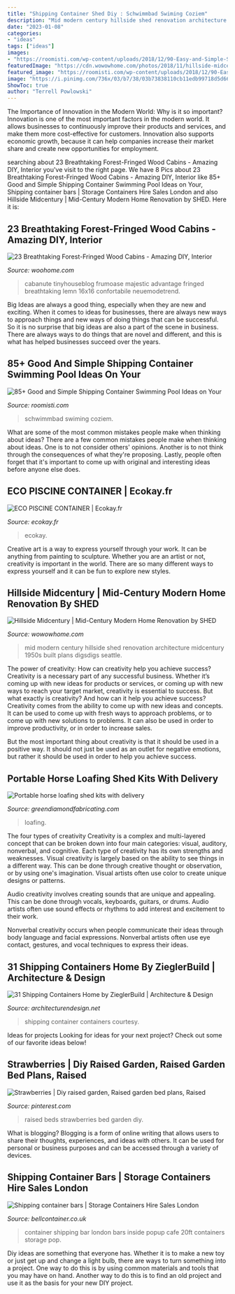 ```yaml
---
title: "Shipping Container Shed Diy : Schwimmbad Swiming Coziem"
description: "Mid modern century hillside shed renovation architecture midcentury 1950s built plans digsdigs seattle"
date: "2023-01-08"
categories:
- "ideas"
tags: ["ideas"]
images:
- "https://roomisti.com/wp-content/uploads/2018/12/90-Easy-and-Simple-Shipping-Container-Swimming-Pool-Ideas-on-Your-Backyard-59.jpg"
featuredImage: "https://cdn.wowowhome.com/photos/2018/11/hillside-midcentury-mid-century-modern-home-renovation-by-shed-18_2-1500x1125.jpg"
featured_image: "https://roomisti.com/wp-content/uploads/2018/12/90-Easy-and-Simple-Shipping-Container-Swimming-Pool-Ideas-on-Your-Backyard-59.jpg"
image: "https://i.pinimg.com/736x/03/b7/38/03b73838110cb11edb99718d5d66cc78.jpg"
ShowToc: true
author: "Terrell Powlowski"
---
```



The Importance of Innovation in the Modern World: Why is it so important?
Innovation is one of the most important factors in the modern world. It allows businesses to continuously improve their products and services, and make them more cost-effective for customers. Innovation also supports economic growth, because it can help companies increase their market share and create new opportunities for employment.

	

		
searching about 23 Breathtaking Forest-Fringed Wood Cabins - Amazing DIY, Interior you've visit to the right page. We have 8 Pics about 23 Breathtaking Forest-Fringed Wood Cabins - Amazing DIY, Interior like 85+ Good and Simple Shipping Container Swimming Pool Ideas on Your, Shipping container bars | Storage Containers Hire Sales London and also Hillside Midcentury | Mid-Century Modern Home Renovation by SHED. Here it is:
		
    
## 23 Breathtaking Forest-Fringed Wood Cabins - Amazing DIY, Interior

<img loading=lazy src="https://www.woohome.com/wp-content/uploads/2014/10/wood-cabin-18.jpg" onerror="this.onerror=null;this.src='https://tse2.mm.bing.net/th?id=OIP.260Tte6dp4SuPOvTc6kbGwHaJ-&amp;pid=15.1';" alt="23 Breathtaking Forest-Fringed Wood Cabins - Amazing DIY, Interior">

_Source: woohome.com_

>cabanute tinyhouseblog frumoase majestic advantage fringed breathtaking lemn 16x16 confortabile neuemodetrend. 

	

Big Ideas are always a good thing, especially when they are new and exciting. When it comes to ideas for businesses, there are always new ways to approach things and new ways of doing things that can be successful. So it is no surprise that big ideas are also a part of the scene in business. There are always ways to do things that are novel and different, and this is what has helped businesses succeed over the years.

    
## 85+ Good And Simple Shipping Container Swimming Pool Ideas On Your

<img loading=lazy src="https://roomisti.com/wp-content/uploads/2018/12/90-Easy-and-Simple-Shipping-Container-Swimming-Pool-Ideas-on-Your-Backyard-59.jpg" onerror="this.onerror=null;this.src='https://tse3.mm.bing.net/th?id=OIP.3bgyB2fQXz_-GsnEyIRG8gHaFI&amp;pid=15.1';" alt="85+ Good and Simple Shipping Container Swimming Pool Ideas on Your">

_Source: roomisti.com_

>schwimmbad swiming coziem. 

	

What are some of the most common mistakes people make when thinking about ideas?
There are a few common mistakes people make when thinking about ideas. One is to not consider others' opinions. Another is to not think through the consequences of what they're proposing. Lastly, people often forget that it's important to come up with original and interesting ideas before anyone else does.

    
## ECO PISCINE CONTAINER | Ecokay.fr

<img loading=lazy src="http://www.ecokay.fr/sites/default/files/shipping-container-swimming-pool-2.jpg" onerror="this.onerror=null;this.src='https://tse3.mm.bing.net/th?id=OIP.-Qg7OtOHQLqaHvMPz-syeQHaES&amp;pid=15.1';" alt="ECO PISCINE CONTAINER | Ecokay.fr">

_Source: ecokay.fr_

>ecokay. 

	

Creative art is a way to express yourself through your work. It can be anything from painting to sculpture. Whether you are an artist or not, creativity is important in the world. There are so many different ways to express yourself and it can be fun to explore new styles.

    
## Hillside Midcentury | Mid-Century Modern Home Renovation By SHED

<img loading=lazy src="https://cdn.wowowhome.com/photos/2018/11/hillside-midcentury-mid-century-modern-home-renovation-by-shed-18_2-1500x1125.jpg" onerror="this.onerror=null;this.src='https://tse1.mm.bing.net/th?id=OIP.9JT3XMTSkyBhpsmkQ41j1gHaFj&amp;pid=15.1';" alt="Hillside Midcentury | Mid-Century Modern Home Renovation by SHED">

_Source: wowowhome.com_

>mid modern century hillside shed renovation architecture midcentury 1950s built plans digsdigs seattle. 

	

The power of creativity: How can creativity help you achieve success?
Creativity is a necessary part of any successful business. Whether it’s coming up with new ideas for products or services, or coming up with new ways to reach your target market, creativity is essential to success. But what exactly is creativity? And how can it help you achieve success?
Creativity comes from the ability to come up with new ideas and concepts. It can be used to come up with fresh ways to approach problems, or to come up with new solutions to problems. It can also be used in order to improve productivity, or in order to increase sales.

But the most important thing about creativity is that it should be used in a positive way. It should not just be used as an outlet for negative emotions, but rather it should be used in order to help you achieve success.

    
## Portable Horse Loafing Shed Kits With Delivery

<img loading=lazy src="https://greendiamondfabricating.com/wp-content/uploads/2020/01/run-in_shed-768x589.jpg" onerror="this.onerror=null;this.src='https://tse1.mm.bing.net/th?id=OIP.DWAGeWvZRSUFrkY6wdRtJAHaFr&amp;pid=15.1';" alt="Portable horse loafing shed kits with delivery">

_Source: greendiamondfabricating.com_

>loafing. 

	

The four types of creativity
Creativity is a complex and multi-layered concept that can be broken down into four main categories: visual, auditory, nonverbal, and cognitive. Each type of creativity has its own strengths and weaknesses.
Visual creativity is largely based on the ability to see things in a different way. This can be done through creative thought or observation, or by using one's imagination. Visual artists often use color to create unique designs or patterns.

Audio creativity involves creating sounds that are unique and appealing. This can be done through vocals, keyboards, guitars, or drums. Audio artists often use sound effects or rhythms to add interest and excitement to their work.

Nonverbal creativity occurs when people communicate their ideas through body language and facial expressions. Nonverbal artists often use eye contact, gestures, and vocal techniques to express their ideas.

    
## 31 Shipping Containers Home By ZieglerBuild | Architecture &amp; Design

<img loading=lazy src="https://cdn.architecturendesign.net/wp-content/uploads/2014/08/31-Shipping-Container-House-11.jpg" onerror="this.onerror=null;this.src='https://tse3.mm.bing.net/th?id=OIP.va9qemF9akcyhsOU2yskJQHaFj&amp;pid=15.1';" alt="31 Shipping Containers Home by ZieglerBuild | Architecture &amp; Design">

_Source: architecturendesign.net_

>shipping container containers courtesy. 

	

Ideas for projects
Looking for ideas for your next project? Check out some of our favorite ideas below!

    
## Strawberries | Diy Raised Garden, Raised Garden Bed Plans, Raised

<img loading=lazy src="https://i.pinimg.com/736x/03/b7/38/03b73838110cb11edb99718d5d66cc78.jpg" onerror="this.onerror=null;this.src='https://tse2.mm.bing.net/th?id=OIP.ZIQN6FDZkWXa5xteyvy5IAHaKT&amp;pid=15.1';" alt="Strawberries | Diy raised garden, Raised garden bed plans, Raised">

_Source: pinterest.com_

>raised beds strawberries bed garden diy. 

	

What is blogging?
Blogging is a form of online writing that allows users to share their thoughts, experiences, and ideas with others. It can be used for personal or business purposes and can be accessed through a variety of devices.

    
## Shipping Container Bars | Storage Containers Hire Sales London

<img loading=lazy src="https://www.bellcontainer.co.uk/wp-content/uploads/2014/10/shipping-container-bar-London-popup-20ft.jpg" onerror="this.onerror=null;this.src='https://tse1.mm.bing.net/th?id=OIP.stfTVdj1FcXCb6KHjpYrOwHaE7&amp;pid=15.1';" alt="Shipping container bars | Storage Containers Hire Sales London">

_Source: bellcontainer.co.uk_

>container shipping bar london bars inside popup cafe 20ft containers storage pop. 

	

Diy ideas are something that everyone has. Whether it is to make a new toy or just get up and change a light bulb, there are ways to turn something into a project. One way to do this is by using common materials and tools that you may have on hand. Another way to do this is to find an old project and use it as the basis for your new DIY project.

